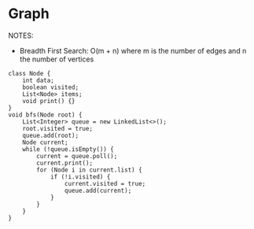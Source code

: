 Graph
==========

NOTES:
- Breadth First Search: O(m + n) where m is the number of edges and n the number of vertices

```
class Node {
    int data;
    boolean visited;
    List<Node> items;
    void print() {}
}
void bfs(Node root) {
    List<Integer> queue = new LinkedList<>();
    root.visited = true;
    queue.add(root);
    Node current;
    while (!queue.isEmpty()) {
        current = queue.poll();
        current.print();
        for (Node i in current.list) {
            if (!i.visited) {
                current.visited = true;
                queue.add(current);
            }
        }
    }
}
```